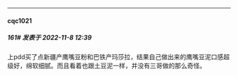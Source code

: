 

*****

####  cqc1021  
##### 161#       发表于 2022-11-8 12:39

上pdd买了点新疆产鹰嘴豆粉和巴铁产玛莎拉，结果自己做出来的鹰嘴豆泥口感超级好，绵软细腻。而且看着也跟土豆泥一样，并没有三哥做的那么奇怪。

